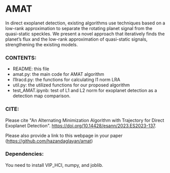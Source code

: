 # AMAT
In direct exoplanet detection, existing algorithms use techniques based on a low-rank approximation to separate the rotating planet signal from the quasi-static speckles. We present a novel approach that iteratively finds the planet’s flux and the low-rank approximation of quasi-static signals, strengthening the existing models. 


### CONTENTS:

* README: this file
* amat.py: the main code for AMAT algorithm
* l1lracd.py: the functions for calculating l1 norm LRA 
* util.py: the utilized functions for our proposed algorithm
* test_AMAT.ipynb: test of L1 and L2 norm for exoplanet detection as a detection map comparison.



### CITE:
Please cite "An Alternating Minimization Algorithm with Trajectory for Direct Exoplanet Detection". https://doi.org/10.14428/esann/2023.ES2023-137.  

Please also provide a link to this webpage in your paper (https://github.com/hazandaglayan/amat)

### Dependencies:
You need to install VIP_HCI, numpy, and joblib. 
